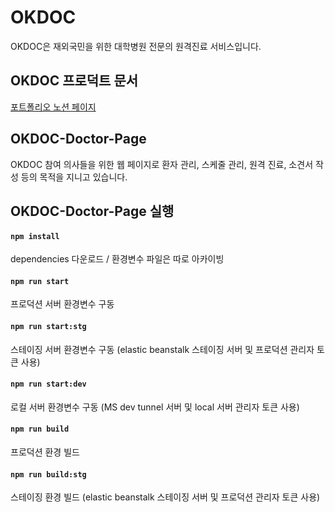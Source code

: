 # OKDOC

OKDOC은 재외국민을 위한 대학병원 전문의 원격진료 서비스입니다.

## OKDOC 프로덕트 문서

[포트폴리오 노션 페이지](https://aiden0407.notion.site/OK-DOC-98512b4dc1af4fa180e26b2edada7e6a?pvs=4)

## OKDOC-Doctor-Page

OKDOC 참여 의사들을 위한 웹 페이지로 환자 관리, 스케줄 관리, 원격 진료, 소견서 작성 등의 목적을 지니고 있습니다.

## OKDOC-Doctor-Page 실행

#### `npm install`

dependencies 다운로드 / 환경변수 파일은 따로 아카이빙

#### `npm run start`

프로덕션 서버 환경변수 구동

#### `npm run start:stg`

스테이징 서버 환경변수 구동 (elastic beanstalk 스테이징 서버 및 프로덕션 관리자 토큰 사용)

#### `npm run start:dev`

로컬 서버 환경변수 구동 (MS dev tunnel 서버 및 local 서버 관리자 토큰 사용)

#### `npm run build`

프로덕션 환경 빌드

#### `npm run build:stg`

스테이징 환경 빌드 (elastic beanstalk 스테이징 서버 및 프로덕션 관리자 토큰 사용)
